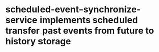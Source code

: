 # scheduled-event-synchronize-service implements scheduled transfer past events from future to history storage
